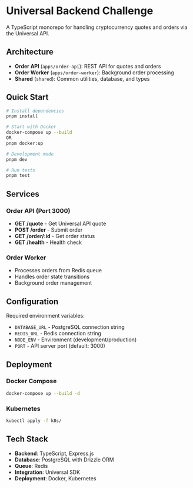 # Universal Backend Challenge

A TypeScript monorepo for handling cryptocurrency quotes and orders via the Universal API.

## Architecture

- **Order API** (`apps/order-api`): REST API for quotes and orders
- **Order Worker** (`apps/order-worker`): Background order processing
- **Shared** (`shared`): Common utilities, database, and types

## Quick Start

```bash
# Install dependencies
pnpm install

# Start with Docker
docker-compose up --build
OR
pnpm docker:up

# Development mode
pnpm dev

# Run tests
pnpm test
```

## Services

### Order API (Port 3000)
- **GET /quote** - Get Universal API quote
- **POST /order** - Submit order
- **GET /order/:id** - Get order status
- **GET /health** - Health check

### Order Worker
- Processes orders from Redis queue
- Handles order state transitions
- Background order management

## Configuration

Required environment variables:
- `DATABASE_URL` - PostgreSQL connection string
- `REDIS_URL` - Redis connection string
- `NODE_ENV` - Environment (development/production)
- `PORT` - API server port (default: 3000)

## Deployment

### Docker Compose
```bash
docker-compose up --build -d
```

### Kubernetes
```bash
kubectl apply -f k8s/
```

## Tech Stack

- **Backend**: TypeScript, Express.js
- **Database**: PostgreSQL with Drizzle ORM
- **Queue**: Redis
- **Integration**: Universal SDK
- **Deployment**: Docker, Kubernetes 